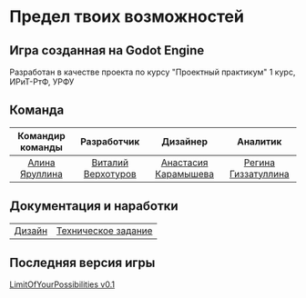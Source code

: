 <h1 align="left">Предел твоих возможностей</h1>
<h2 align="left">Игра созданная на Godot Engine</h2>

<p align="left">Разработан в качестве проекта по курсу "Проектный практикум" 1 курс, ИРиТ-РтФ, УРФУ</p>

<h2 align="left">Команда</h2>

| Командир команды | Разработчик | Дизайнер | Аналитик |
| :---: | :---: | :---: | :---: |
| [Алина Яруллина](https://vk.com/qmeeq) | [Виталий Верхотуров](https://vk.com/arckontyr) | [Анастасия Карамышева](https://vk.com/id745330431) | [Регина Гиззатуллина](https://vk.com/mykkole) |


<h2 align="left">Документация и наработки</h2>

| | | 
| :---: | :---: | 
| [Дизайн](https://www.figma.com/file/GYEY5XqhwV2Zin1i6nvTmI/%D0%9F%D0%9F) | [Техническое задание](https://docs.google.com/document/d/1pQk8ID1J_xdW1b8TAQ9oJUXg9CwsAHJxl3y7_2hsR38/edit) | 

<h2 align="left">Последняя версия игры</h2>
<p align="left"><a href="https://github.com/ArcKontyR/LimitOfYourPossibilities/releases/tag/v0.1-release">LimitOfYourPossibilities v0.1</a></p>
